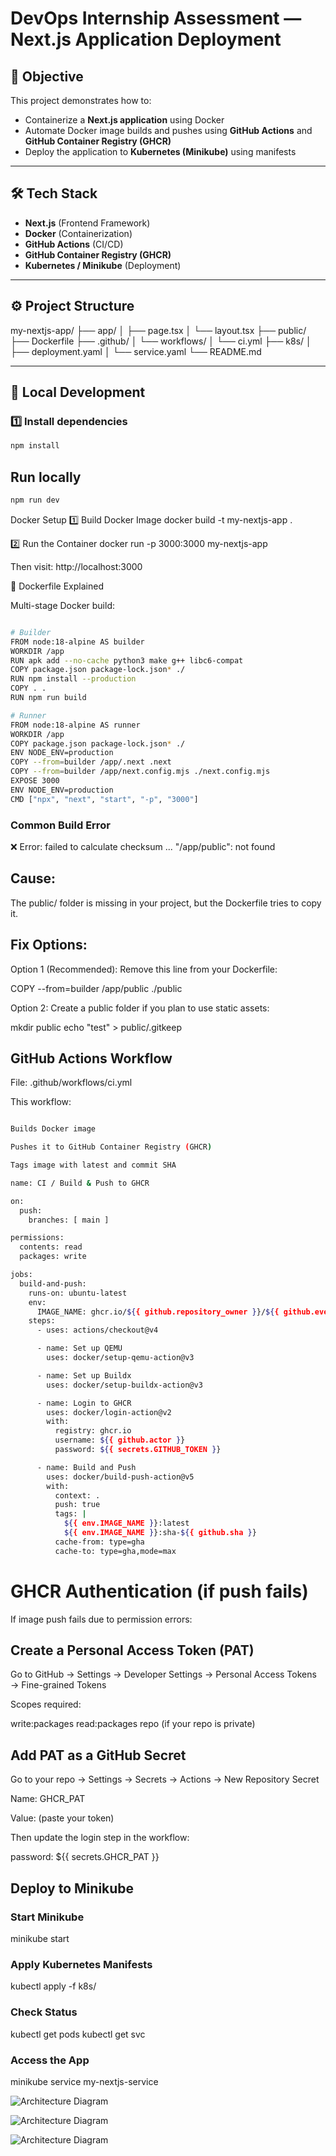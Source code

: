 # DevOps Internship Assessment — Next.js Application Deployment

## 📘 Objective
This project demonstrates how to:
- Containerize a **Next.js application** using Docker  
- Automate Docker image builds and pushes using **GitHub Actions** and **GitHub Container Registry (GHCR)**  
- Deploy the application to **Kubernetes (Minikube)** using manifests  

---

## 🛠️ Tech Stack
- **Next.js** (Frontend Framework)
- **Docker** (Containerization)
- **GitHub Actions** (CI/CD)
- **GitHub Container Registry (GHCR)**
- **Kubernetes / Minikube** (Deployment)

---

## ⚙️ Project Structure

my-nextjs-app/
├── app/
│ ├── page.tsx
│ └── layout.tsx
├── public/
├── Dockerfile
├── .github/
│ └── workflows/
│ └── ci.yml
├── k8s/
│ ├── deployment.yaml
│ └── service.yaml
└── README.md


---

## 🚀 Local Development

### 1️⃣ Install dependencies
```bash
npm install
```

## Run locally
```bash
npm run dev
```

Docker Setup
1️⃣ Build Docker Image
docker build -t my-nextjs-app .

2️⃣ Run the Container
docker run -p 3000:3000 my-nextjs-app


Then visit: http://localhost:3000

🧩 Dockerfile Explained

Multi-stage Docker build:
```bash

# Builder
FROM node:18-alpine AS builder
WORKDIR /app
RUN apk add --no-cache python3 make g++ libc6-compat
COPY package.json package-lock.json* ./
RUN npm install --production
COPY . .
RUN npm run build

# Runner
FROM node:18-alpine AS runner
WORKDIR /app
COPY package.json package-lock.json* ./
ENV NODE_ENV=production
COPY --from=builder /app/.next .next
COPY --from=builder /app/next.config.mjs ./next.config.mjs
EXPOSE 3000
ENV NODE_ENV=production
CMD ["npx", "next", "start", "-p", "3000"]

```

### Common Build Error
❌ Error:
failed to calculate checksum ... "/app/public": not found

## Cause:

The public/ folder is missing in your project, but the Dockerfile tries to copy it.

## Fix Options:

Option 1 (Recommended):
Remove this line from your Dockerfile:

COPY --from=builder /app/public ./public


Option 2:
Create a public folder if you plan to use static assets:

mkdir public
echo "test" > public/.gitkeep

## GitHub Actions Workflow
File: .github/workflows/ci.yml

This workflow:
```bash

Builds Docker image

Pushes it to GitHub Container Registry (GHCR)

Tags image with latest and commit SHA

name: CI / Build & Push to GHCR

on:
  push:
    branches: [ main ]

permissions:
  contents: read
  packages: write

jobs:
  build-and-push:
    runs-on: ubuntu-latest
    env:
      IMAGE_NAME: ghcr.io/${{ github.repository_owner }}/${{ github.event.repository.name }}
    steps:
      - uses: actions/checkout@v4

      - name: Set up QEMU
        uses: docker/setup-qemu-action@v3

      - name: Set up Buildx
        uses: docker/setup-buildx-action@v3

      - name: Login to GHCR
        uses: docker/login-action@v2
        with:
          registry: ghcr.io
          username: ${{ github.actor }}
          password: ${{ secrets.GITHUB_TOKEN }}

      - name: Build and Push
        uses: docker/build-push-action@v5
        with:
          context: .
          push: true
          tags: |
            ${{ env.IMAGE_NAME }}:latest
            ${{ env.IMAGE_NAME }}:sha-${{ github.sha }}
          cache-from: type=gha
          cache-to: type=gha,mode=max

```

# GHCR Authentication (if push fails)

If image push fails due to permission errors:

## Create a Personal Access Token (PAT)

Go to GitHub → Settings → Developer Settings → Personal Access Tokens → Fine-grained Tokens

Scopes required:

write:packages
read:packages
repo (if your repo is private)

## Add PAT as a GitHub Secret

Go to your repo → Settings → Secrets → Actions → New Repository Secret

Name: GHCR_PAT

Value: (paste your token)

Then update the login step in the workflow:

password: ${{ secrets.GHCR_PAT }}

## Deploy to Minikube
### Start Minikube
minikube start

### Apply Kubernetes Manifests
kubectl apply -f k8s/

### Check Status
kubectl get pods
kubectl get svc

### Access the App
minikube service my-nextjs-service

![Architecture Diagram](image1.png) 

![Architecture Diagram](Screenshot1.png) 

![Architecture Diagram](Screenshot2.png) 

